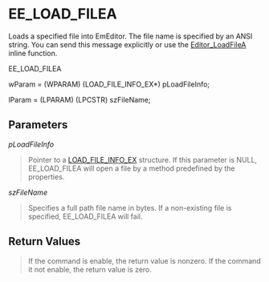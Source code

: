 # EE\_LOAD\_FILEA

Loads a specified file into EmEditor. The file name is specified by an ANSI
string. You can send this message explicitly or use the
[Editor\_LoadFileA](../macro/editor_loadfilea) inline function.

EE\_LOAD\_FILEA

wParam = (WPARAM) (LOAD\_FILE\_INFO\_EX\*) pLoadFileInfo;

lParam = (LPARAM) (LPCSTR) szFileName;

## Parameters

_pLoadFileInfo_

> Pointer to a [LOAD\_FILE\_INFO\_EX](../structure/load_file_info) structure. If this parameter is NULL, EE\_LOAD\_FILEA will
> open a file by a method predefined by the properties.

_szFileName_

> Specifies a full path file name in bytes. If a non-existing file is
> specified, EE\_LOAD\_FILEA will fail.

## Return Values

> If the command is enable, the return value is nonzero. If the command it
> not enable, the return value is zero.

